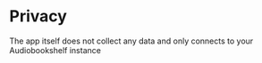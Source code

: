 # Privacy

The app itself does not collect any data and only connects to your Audiobookshelf instance
